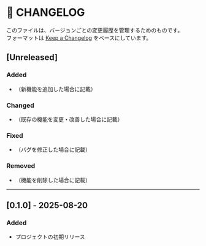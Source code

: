 # 📜 CHANGELOG

このファイルは、バージョンごとの変更履歴を管理するためのものです。  
フォーマットは [Keep a Changelog](https://keepachangelog.com/ja/1.0.0/) をベースにしています。

## [Unreleased]

### Added
- （新機能を追加した場合に記載）

### Changed
- （既存の機能を変更・改善した場合に記載）

### Fixed
- （バグを修正した場合に記載）

### Removed
- （機能を削除した場合に記載）

---

## [0.1.0] - 2025-08-20
### Added
- プロジェクトの初期リリース